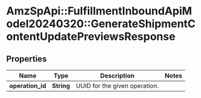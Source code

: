 # AmzSpApi::FulfillmentInboundApiModel20240320::GenerateShipmentContentUpdatePreviewsResponse

## Properties
Name | Type | Description | Notes
------------ | ------------- | ------------- | -------------
**operation_id** | **String** | UUID for the given operation. | 

